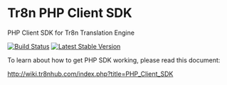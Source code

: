 Tr8n PHP Client SDK
==================

PHP Client SDK for Tr8n Translation Engine

[![Build Status](https://travis-ci.org/tr8n/tr8n_php_clientsdk.png?branch=master)](https://travis-ci.org/tr8n/tr8n_php_clientsdk)
[![Latest Stable Version](https://poser.pugx.org/tr8n/tr8n_php_clientsdk/v/stable.png)](https://packagist.org/packages/tr8n/tr8n_php_clientsdk)

To learn about how to get PHP SDK working, please read this document:

http://wiki.tr8nhub.com/index.php?title=PHP_Client_SDK
